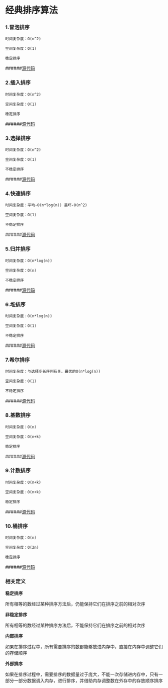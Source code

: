 # 经典排序算法

### 1.冒泡排序
	时间复杂度：O(n^2)
	
	空间复杂度：O(1)
	
	稳定排序
######[源代码]()

### 2.插入排序
	时间复杂度：O(n^2)
	
	空间复杂度：O(1)
	
	稳定排序
######[源代码]()

### 3.选择排序
	时间复杂度：O(n^2)
	
	空间复杂度：O(1)
	
	不稳定排序
######[源代码]()

### 4.快速排序
	时间复杂度：平均-O(n*log(n)) 最坏-O(n^2)
	
	空间复杂度：O(1)
	
	不稳定排序
######[源代码]()

### 5.归并排序
	时间复杂度：O(n*log(n))
	
	空间复杂度：O(n)
	
	不稳定排序
######[源代码]()

### 6.堆排序
	时间复杂度：O(n*log(n))
	
	空间复杂度：O(1)
	
	不稳定排序
######[源代码]()

### 7.希尔排序
	时间复杂度：与选择步长序列有关，最优的O(n*log(n))
	
	空间复杂度：O(1)
	
	不稳定排序
######[源代码]()

### 8.基数排序
	时间复杂度：O(n)
	
	空间复杂度：O(n+k)
	
	稳定排序
######[源代码]()

### 9.计数排序
	时间复杂度：O(n+k)
	
	空间复杂度：O(n+k)
	
	稳定排序
######[源代码]()

### 10.桶排序
	时间复杂度：O(n)
	
	空间复杂度：O(2n)
	
	稳定排序
######[源代码]()

### 相关定义
**稳定排序**

所有相等的数经过某种排序方法后，仍能保持它们在排序之前的相对次序

**非稳定排序**

所有相等的数经过某种排序方法后，不能保持它们在排序之前的相对次序

**内部排序**

如果在排序过程中，所有需要排序的数都能够放进内存中，直接在内存中调整它们的存储顺序

**外部排序**

如果在排序过程中，需要排序的数据量过于庞大，不能一次存储进内存中，只有一部分一部分数据调入内存，进行排序，并借助内存调整数在外存中的存放顺序排序
